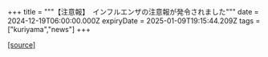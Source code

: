 +++
title = """【注意報】　インフルエンザの注意報が発令されました"""
date = 2024-12-19T06:00:00.000Z
expiryDate = 2025-01-09T19:15:44.209Z
tags = ["kuriyama","news"]
+++


[[source]](https://www.town.kuriyama.hokkaido.jp/soshiki/38/20991.html)
